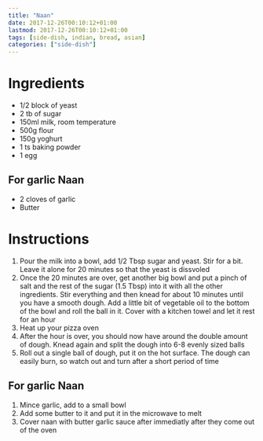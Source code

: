 ```yaml
---
title: "Naan"
date: 2017-12-26T00:10:12+01:00
lastmod: 2017-12-26T00:10:12+01:00
tags: [side-dish, indian, bread, asian]
categories: ["side-dish"]
---
```


# Ingredients
- 1/2 block of yeast
- 2 tb of sugar
- 150ml milk, room temperature
- 500g flour
- 150g yoghurt
- 1 ts baking powder
- 1 egg

## For garlic Naan
- 2 cloves of garlic
- Butter

# Instructions
1. Pour the milk into a bowl, add 1/2 Tbsp sugar and yeast. Stir for a bit. Leave it alone for 20 minutes so that the yeast is dissvoled
1. Once the 20 minutes are over, get another big bowl and put a pinch of salt and the rest of the sugar (1.5 Tbsp) into it with all the other ingredients. Stir everything and then knead for about 10 minutes until you have a smooth dough. Add a little bit of vegetable oil to the bottom of the bowl and roll the ball in it. Cover with a kitchen towel and let it rest for an hour
1. Heat up your pizza oven
1. After the hour is over, you should now have around the double amount of dough. Knead again and split the dough into 6-8 evenly sized balls
1. Roll out a single ball of dough, put it on the hot surface. The dough can easily burn, so watch out and turn after a short period of time

## For garlic Naan
1. Mince garlic, add to a small bowl
1. Add some butter to it and put it in the microwave to melt
1. Cover naan with butter garlic sauce after immediatly after they come out of the oven
